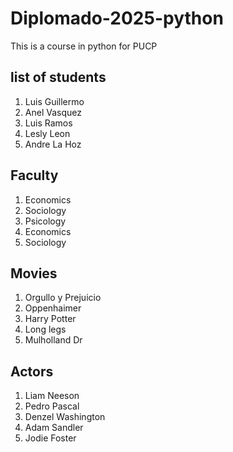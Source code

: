 # Diplomado-2025-python
This is a course in python for PUCP

## list of students
1. Luis Guillermo
2. Anel Vasquez
3. Luis Ramos
4. Lesly Leon
5. Andre La Hoz

## Faculty
1. Economics
2. Sociology
3. Psicology
4. Economics
5. Sociology

## Movies
1. Orgullo y Prejuicio
2. Oppenhaimer
3. Harry Potter
4. Long legs
5. Mulholland Dr

## Actors
1. Liam Neeson
2. Pedro Pascal
3. Denzel Washington
4. Adam Sandler
5. Jodie Foster
